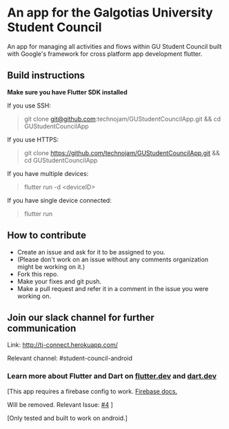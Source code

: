 # An app for the Galgotias University Student Council

An app for managing all activities and flows within GU Student Council built with Google's framework for cross platform app development flutter.

## Build instructions

__Make sure you have Flutter SDK installed__

If you use SSH:

>git clone git@github.com:technojam/GUStudentCouncilApp.git && cd GUStudentCouncilApp

If you use HTTPS:

>git clone <https://github.com/technojam/GUStudentCouncilApp.git> && cd GUStudentCouncilApp

If you have multiple devices:

>flutter run -d \<deviceID>

If you have single device connected:

>flutter run

## How to contribute  

- Create an issue and ask for it to be assigned to you.
- (Please don't work on an issue without any comments organization might be working on it.)
- Fork this repo.
- Make your fixes and git push.
- Make a pull request and refer it in a comment in the issue you were working on.

## Join our slack channel for further communication

Link: <http://tj-connect.herokuapp.com/>  

Relevant channel: #student-council-android

### Learn more about Flutter and Dart on [flutter.dev](https://flutter.dev/) and [dart.dev](https://dart.dev/)

[This app requires a firebase config to work. [Firebase docs.](https://firebase.google.com/docs)

Will be removed. Relevant Issue: [#4](https://github.com/technojam/GUStudentCouncilApp/issues/4) ]

[Only tested and built to work on android.]
